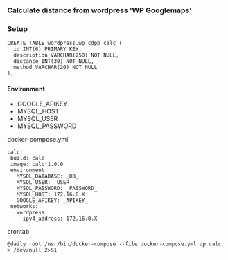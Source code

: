 ### Calculate distance from wordpress 'WP Googlemaps'

### Setup

```
CREATE TABLE wordpress.wp_cdpb_calc (
  id INT(6) PRIMARY KEY,
  description VARCHAR(250) NOT NULL,
  distance INT(30) NOT NULL,
  method VARCHAR(20) NOT NULL
);
```

#### Environment
- GOOGLE_APIKEY
- MYSQL_HOST
- MYSQL_USER
- MYSQL_PASSWORD

docker-compose.yml
```
calc:
 build: calc
 image: calc:1.0.0
 environment:
   MYSQL_DATABASE: _DB_
   MYSQL_USER: _USER_
   MYSQL_PASSWORD: _PASSWORD_
   MYSQL_HOST: 172.16.0.X
   GOOGLE_APIKEY: _APIKEY_
 networks:
   wordpress:
     ipv4_address: 172.16.0.X
```

crontab
```
@daily root /usr/bin/docker-compose --file docker-compose.yml up calc > /dev/null 2>&1

```
